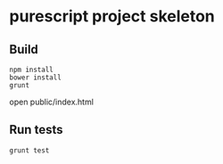 purescript project skeleton
===========

Build
---------------
 
```
npm install
bower install
grunt
```

open public/index.html

Run tests
-----------------

```
grunt test
```
